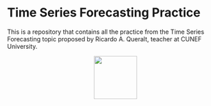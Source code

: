 # Time Series Forecasting Practice
This is a repository that contains all the practice from the Time Series Forecasting topic proposed by Ricardo A. Queralt, teacher at CUNEF University. 

<p align="center">
  <img src="https://masterfinanzas.cunef.edu/images/logo.png" width="100" />
</p>
